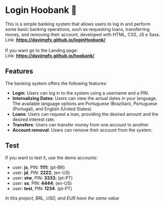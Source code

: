 # Login Hoobank 🤖
This is a simple banking system that allows users to log in and perform some basic banking operations, such as requesting loans, transferring money, and removing their account, developed with HTML, CSS, JS e Sass. <br>
Link: **https://davimgfx.github.io/loginHoobank/** <br><br>
If you want go to the Landing page: <br>
Link: **https://davimgfx.github.io/hoobank/**
## Features
The banking system offers the following features:

* **Login**: Users can log in to the system using a username and a PIN.
* **Internalizing Dates**: Users can view the actual dates in your language. The available language options are Portuguese (Brazilian), Portuguese (Portugal), and English (United States).
* **Loans**: Users can request a loan, providing the desired amount and the desired interest rate.
* **Transfers**: Users can transfer money from one account to another.
* **Account removal**: Users can remove their account from the system.

## Test
If you want to test it, use the demo accounts:
* user: **js**, PIN: **1111**; (pt-BR)
* user: **jd**, PIN: **2222**; (en-US)
* user: **stw**, PIN: **3333**; (pt-PT)
* user: **ss**, PIN: **4444**;  (en-US)
* user: **test**, PIN: **1234**. (pt-PT)

*In this project, BRL, USD, and EUR have the same value*
